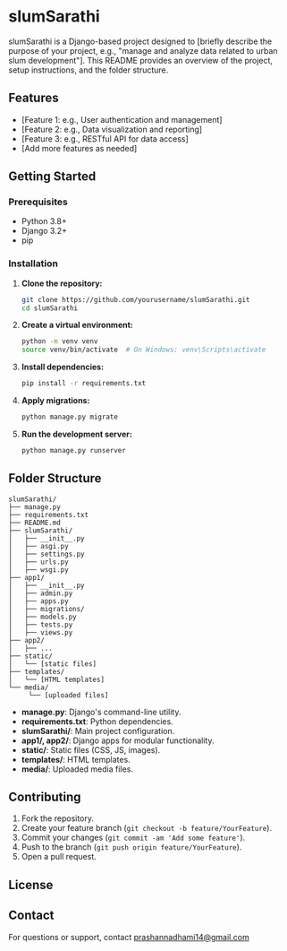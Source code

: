 # slumSarathi

slumSarathi is a Django-based project designed to [briefly describe the purpose of your project, e.g., "manage and analyze data related to urban slum development"]. This README provides an overview of the project, setup instructions, and the folder structure.

## Features

- [Feature 1: e.g., User authentication and management]
- [Feature 2: e.g., Data visualization and reporting]
- [Feature 3: e.g., RESTful API for data access]
- [Add more features as needed]

## Getting Started

### Prerequisites

- Python 3.8+
- Django 3.2+
- pip

### Installation

1. **Clone the repository:**
    ```bash
    git clone https://github.com/yourusername/slumSarathi.git
    cd slumSarathi
    ```

2. **Create a virtual environment:**
    ```bash
    python -m venv venv
    source venv/bin/activate  # On Windows: venv\Scripts\activate
    ```

3. **Install dependencies:**
    ```bash
    pip install -r requirements.txt
    ```

4. **Apply migrations:**
    ```bash
    python manage.py migrate
    ```

5. **Run the development server:**
    ```bash
    python manage.py runserver
    ```

## Folder Structure

```
slumSarathi/
├── manage.py
├── requirements.txt
├── README.md
├── slumSarathi/
│   ├── __init__.py
│   ├── asgi.py
│   ├── settings.py
│   ├── urls.py
│   ├── wsgi.py
├── app1/
│   ├── __init__.py
│   ├── admin.py
│   ├── apps.py
│   ├── migrations/
│   ├── models.py
│   ├── tests.py
│   ├── views.py
├── app2/
│   ├── ...
├── static/
│   └── [static files]
├── templates/
│   └── [HTML templates]
└── media/
     └── [uploaded files]
```

- **manage.py**: Django's command-line utility.
- **requirements.txt**: Python dependencies.
- **slumSarathi/**: Main project configuration.
- **app1/, app2/**: Django apps for modular functionality.
- **static/**: Static files (CSS, JS, images).
- **templates/**: HTML templates.
- **media/**: Uploaded media files.

## Contributing

1. Fork the repository.
2. Create your feature branch (`git checkout -b feature/YourFeature`).
3. Commit your changes (`git commit -am 'Add some feature'`).
4. Push to the branch (`git push origin feature/YourFeature`).
5. Open a pull request.

## License


## Contact

For questions or support, contact prashannadhami14@gmail.com
